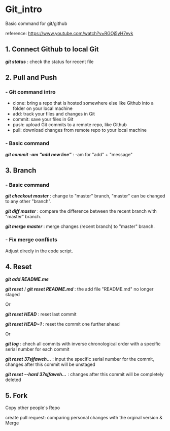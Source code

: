 # Git_intro
Basic command for git/github

reference: https://www.youtube.com/watch?v=RGOj5yH7evk 


## 1. Connect Github to local Git




***git status*** : check the status for recent file


## 2. Pull and Push

### - Git command intro
- clone: bring a repo that is hosted somewhere else like Github into a folder on your local machine
- add: track your files and changes in Git
- commit: save your files in Git
- push: upload Git commits to a remote repo, like Github
- pull: download changes from remote repo to your local machine


### - Basic command
***git commit -am "add new line"*** : -am for "add" + "message"



## 3. Branch

### - Basic command

***git checkout master*** : change to "master" branch, "master" can be changed to any other "branch". 

***git diff master*** : compare the difference between the recent branch with "master" branch.

***git merge master*** : merge changes (recent branch) to "master" branch.


### - Fix merge conflicts
Adjust direcly in the code script. 

## 4. Reset


***git add README.me***

***git reset*** / ***git reset README.md*** : the add file "README.md" no longer staged

Or

***git reset HEAD*** : reset last commit

***git reset HEAD~1*** : reset the commit one further ahead

Or

***git log*** : chech all commits with inverse chronological order with a specific serial number for each commit

***git reset 37sjfaweh...*** : input the specific serial number for the commit, changes after this commit will be unstaged

***git reset --hard 37sjfaweh...*** : changes after this commit will be completely deleted


## 5. Fork
Copy other people's Repo

create pull request: comparing personal changes with the orginal version & Merge





